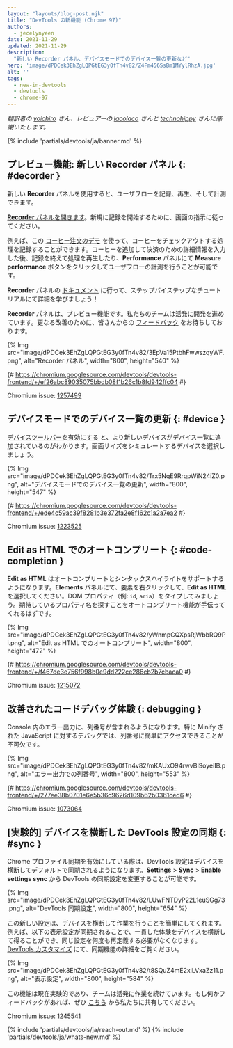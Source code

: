 ```yaml
---
layout: "layouts/blog-post.njk"
title: "DevTools の新機能 (Chrome 97)"
authors:
  - jecelynyeen
date: 2021-11-29
updated: 2021-11-29
description:
  "新しい Recorder パネル、デバイスモードでのデバイス一覧の更新など"
hero: 'image/dPDCek3EhZgLQPGtEG3y0fTn4v82/Z4Fm456SsBm1MYylRhzA.jpg'
alt: ''
tags:
  - new-in-devtools
  - devtools
  - chrome-97
---
```


*翻訳者の [yoichiro](https://github.com/yoichiro) さん、レビュアーの [lacolaco](https://github.com/lacolaco) さんと [technohippy](https://github.com/technohippy) さんに感謝いたします。*

{% include 'partials/devtools/ja/banner.md' %}


<!-- ## Preview feature: New Recorder panel {: #recorder } -->
## プレビュー機能: 新しい Recorder パネル {: #decorder }

<!-- Use the new **Recorder** panel to record, replay and measure user flows.  -->
新しい **Recorder** パネルを使用すると、ユーザフローを記録、再生、そして計測できます。

<!-- [Open the **Recorder** panel](/docs/devtools/recorder/#open). Follow the instructions on screen to start a new recording.  -->
[**Recorder** パネルを開きます](/docs/devtools/recorder/#open)。新規に記録を開始するために、画面の指示に従ってください。

<!-- For example, you can record the coffee checkout process with this [coffee ordering demo](https://coffee-cart.netlify.app/) application. After adding a coffee and filling out payment details, you can end the recording, replay the process or click on the **Measure performance** button to measure the user flow in the **Performance** panel. -->
例えば、この [コーヒー注文のデモ](https://coffee-cart.netlify.app/) を使って、コーヒーをチェックアウトする処理を記録することができます。コーヒーを追加して決済のための詳細情報を入力した後、記録を終えて処理を再生したり、**Performance** パネルにて **Measure performance** ボタンをクリックしてユーザフローの計測を行うことが可能です。

<!-- Go to the **Recorder** panel [documentation](/docs/devtools/recorder/) to learn more with the step-by-step tutorial! -->
**Recorder** パネルの [ドキュメント](/docs/devtools/recorder/) に行って、ステップバイステップなチュートリアルにて詳細を学びましょう！

<!-- The **Recorder** panel is a preview feature. Our team is still actively working on it and we are looking for your [feedback](https://goo.gle/recorder-feedback) for further enhancements. -->
**Recorder** パネルは、プレビュー機能です。私たちのチームは活発に開発を進めています。更なる改善のために、皆さんからの [フィードバック](https://goo.gle/recorder-feedback) をお待ちしております。

{% Img src="image/dPDCek3EhZgLQPGtEG3y0fTn4v82/3EpVa15PtbhFwwszqyWF.png", alt="Recorder パネル", width="800", height="540" %}

{# https://chromium.googlesource.com/devtools/devtools-frontend/+/ef26abc89035075bbdb08f1b26c1b8fd942ffc04 #}

Chromium issue: [1257499](https://crbug.com/1257499)


<!-- ## Refresh device list in Device Mode {: #device } -->
## デバイスモードでのデバイス一覧の更新 {: #device }

<!-- [Enabling the Device Toolbar](/docs/devtools/device-mode#viewport), more modern devices are now added in the device list. Select a device to simulate its dimensions. -->
[デバイスツールバーを有効にする](/docs/devtools/device-mode#viewport) と、より新しいデバイスがデバイス一覧に追加されているのがわかります。画面サイズをシミュレートするデバイスを選択しましょう。

{% Img src="image/dPDCek3EhZgLQPGtEG3y0fTn4v82/Trx5NqE9RrqpWiN24iZ0.png", alt="デバイスモードでのデバイス一覧の更新", width="800", height="547" %}

{# https://chromium.googlesource.com/devtools/devtools-frontend/+/ede4c59ac39f8281b3e372fa2e8f162c1a2a7ea2 #}

Chromium issue: [1223525](https://crbug.com/1223525)


<!-- ## Autocomplete with Edit as HTML {: #code-completion } -->
## Edit as HTML でのオートコンプリート {: #code-completion }

<!-- The **Edit as HTML** UI now supports autocomplete and syntax highlights. In the **Elements** panel, right click on an element, and select  **Edit as HTML**. Try typing a DOM property (e.g. `id`, `aria`), the autocomplete should help you find the property name you're looking for. -->
**Edit as HTML** はオートコンプリートとシンタックスハイライトをサポートするようになります。**Elements** パネルにて、要素を右クリックして、**Edit as HTML** を選択してください。DOM プロパティ（例: `id`, `aria`）をタイプしてみましょう。期待しているプロパティ名を探すことをオートコンプリート機能が手伝ってくれるはずです。

{% Img src="image/dPDCek3EhZgLQPGtEG3y0fTn4v82/yWnmpCQXpsRjWbbRQ9Pi.png", alt="Edit as HTML でのオートコンプリート", width="800", height="472" %}

{# https://chromium.googlesource.com/devtools/devtools-frontend/+/f467de3e756f998b0e9dd222ce286cb2b7cbaca0 #}

Chromium issue: [1215072](https://crbug.com/1215072)


<!-- ## Improved code debugging experience {: #debugging } -->
## 改善されたコードデバッグ体験 {: debugging }

<!-- Column numbers are now included in the output error in the Console. Having easy access to the column number is essential for debugging especially with minified JavaScript. -->
Console 内のエラー出力に、列番号が含まれるようになります。特に Minify された JavaScript に対するデバッグでは、列番号に簡単にアクセスできることが不可欠です。

{% Img src="image/dPDCek3EhZgLQPGtEG3y0fTn4v82/mKAUxO94rwvBI9oyeiIB.png", alt="エラー出力での列番号", width="800", height="553" %}

{# https://chromium.googlesource.com/devtools/devtools-frontend/+/277ee38b0701e6e5b36c9626d109b62b0361ced6 #}

Chromium issue: [1073064](https://crbug.com/1073064)


<!-- ## [Experimental] Syncing DevTools settings across devices {: #sync } -->
## [実験的] デバイスを横断した DevTools 設定の同期 {: #sync }

<!-- Your DevTools settings are now synced across devices by default when you turn on Chrome profile sync. You can change the DevTools sync settings via **Settings** > **Sync** > **Enable settings sync**. -->
Chrome プロファイル同期を有効にしている際は、DevTools 設定はデバイスを横断してデフォルトで同期されるようになります。**Settings** > **Sync** > **Enable settings sync** から DevTools の同期設定を変更することが可能です。

{% Img src="image/dPDCek3EhZgLQPGtEG3y0fTn4v82/LUwFNTDyP22L1euSGg73.png", alt="DevTools 同期設定", width="800", height="654" %}

<!-- This new setting makes it easier for you to work across devices. For example, the following appearance settings are synced so you have a consistent experience across devices and don’t need to re-define the same settings again. Learn more about the sync feature in [DevTools customization](/docs/devtools/customize/).  -->
この新しい設定は、デバイスを横断して作業を行うことを簡単にしてくれます。例えば、以下の表示設定が同期されることで、一貫した体験をデバイスを横断して得ることができ、同じ設定を何度も再定義する必要がなくなります。[DevTools カスタマイズ](/docs/devtools/customize/) にて、同期機能の詳細をご覧ください。

{% Img src="image/dPDCek3EhZgLQPGtEG3y0fTn4v82/t8SQuZ4mE2xiLVxaZz11.png", alt="表示設定", width="800", height="584" %}

<!-- This feature is experimental at the moment, the team is still actively working on it. If you have any feedback, please share with us [here](https://crbug.com/1245541) -->
この機能は現在実験的であり、チームは活発に作業を続けています。もし何かフィードバックがあれば、ぜひ [こちら](https://crbug.com/1245541) から私たちに共有してください。

Chromium issue: [1245541](https://crbug.com/1245541)

{% include 'partials/devtools/ja/reach-out.md' %}
{% include 'partials/devtools/ja/whats-new.md' %}

